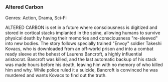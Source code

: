 ### Altered Carbon

Genres: Action, Drama, Sci-Fi

ALTERED CARBON is set in a future where consciousness is digitized and stored in cortical stacks implanted in the spine, allowing humans to survive physical death by having their memories and consciousness "re-sleeved" into new bodies.
The story follows specially trained "Envoy" soldier Takeshi Kovacs, who is downloaded from an off-world prison and into a combat ready sleeve at the behest of Laurens Bancroft, a highly influential aristocrat.
Bancroft was killed, and the last automatic backup of his stack was made hours before his death, leaving him with no memory of who killed him and why.
While police ruled it a suicide, Bancroft is convinced he was murdered and wants Kovacs to find out the truth.

